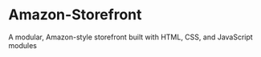 # Amazon-Storefront
A modular, Amazon-style storefront built with HTML, CSS, and JavaScript modules
